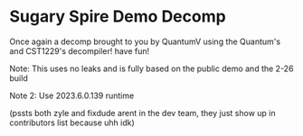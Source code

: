 # Sugary Spire Demo Decomp 

Once again a decomp brought to you by QuantumV using the Quantum's and CST1229's decompiler! have fun!


Note: This uses no leaks and is fully based on the public demo and the 2-26 build

Note 2: Use 2023.6.0.139 runtime


(pssts both zyle and fixdude arent in the dev team, they just show up in contributors list because uhh idk)
